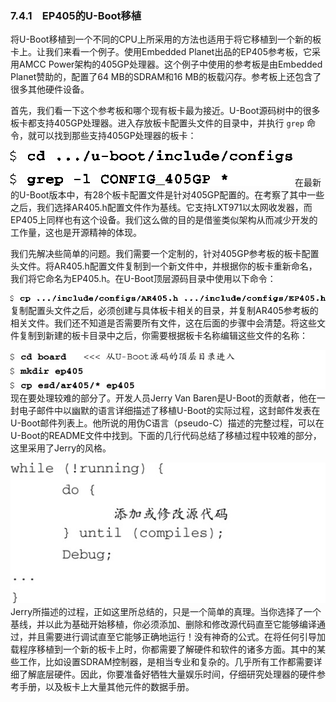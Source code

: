 ### 7.4.1　EP405的U-Boot移植

将U-Boot移植到一个不同的CPU上所采用的方法也适用于将它移植到一个新的板卡上。让我们来看一个例子。使用Embedded Planet出品的EP405参考板，它采用AMCC Power架构的405GP处理器。这个例子中使用的参考板是由Embedded Planet赞助的，配置了64 MB的SDRAM和16 MB的板载闪存。参考板上还包含了很多其他硬件设备。

首先，我们看一下这个参考板和哪个现有板卡最为接近。U-Boot源码树中的很多板卡都支持405GP处理器。进入存放板卡配置头文件的目录中，并执行 `grep` 命令，就可以找到那些支持405GP处理器的板卡：



![129.png](../images/129.png)
在最新的U-Boot版本中，有28个板卡配置文件是针对405GP配置的。在考察了其中一些之后，我们选择AR405.h配置文件作为基线。它支持LXT971以太网收发器，而EP405上同样也有这个设备。我们这么做的目的是借鉴类似架构从而减少开发的工作量，这也是开源精神的体现。

我们先解决些简单的问题。我们需要一个定制的，针对405GP参考板的板卡配置头文件。将AR405.h配置文件复制到一个新文件中，并根据你的板卡重新命名，我们将它命名为EP405.h。在U-Boot顶层源码目录中使用以下命令：



![130.png](../images/130.png)
复制配置头文件之后，必须创建与具体板卡相关的目录，并复制AR405参考板的相关文件。我们还不知道是否需要所有文件，这在后面的步骤中会清楚。将这些文件复制到新建的板卡目录中之后，你需要根据板卡名称编辑这些文件的名称：



![131.jpg](../images/131.jpg)
现在要处理较难的部分了。开发人员Jerry Van Baren是U-Boot的贡献者，他在一封电子邮件中以幽默的语言详细描述了移植U-Boot的实际过程，这封邮件发表在U-Boot邮件列表上。他所说的用伪C语言（pseudo-C）描述的完整过程，可以在U-Boot的README文件中找到。下面的几行代码总结了移植过程中较难的部分，这里采用了Jerry的风格。



![132.jpg](../images/132.jpg)
Jerry所描述的过程，正如这里所总结的，只是一个简单的真理。当你选择了一个基线，并以此为基础开始移植，你必须添加、删除和修改源代码直至它能够编译通过，并且需要进行调试直至它能够正确地运行！没有神奇的公式。在将任何引导加载程序移植到一个新的板卡上时，你都需要了解硬件和软件的诸多方面。其中的某些工作，比如设置SDRAM控制器，是相当专业和复杂的。几乎所有工作都需要详细了解底层硬件。因此，你要准备好牺牲大量娱乐时间，仔细研究处理器的硬件参考手册，以及板卡上大量其他元件的数据手册。

